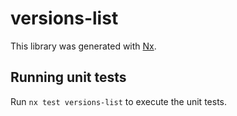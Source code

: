 # versions-list

This library was generated with [Nx](https://nx.dev).

## Running unit tests

Run `nx test versions-list` to execute the unit tests.
